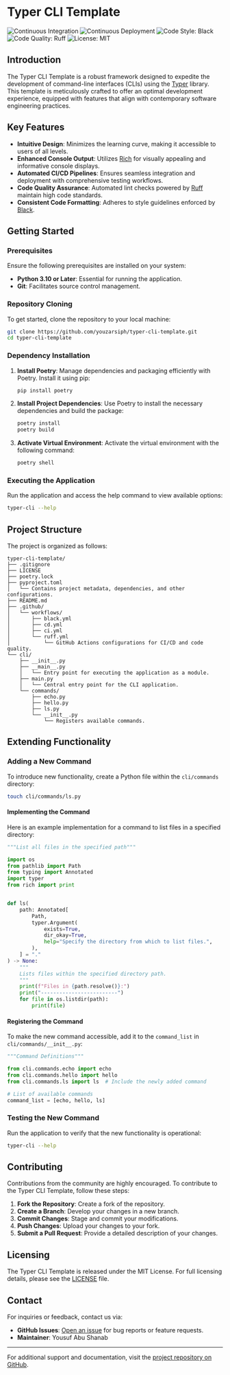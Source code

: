 # Typer CLI Template

![Continuous Integration](https://github.com/youzarsiph/typer-cli-template/actions/workflows/ci.yml/badge.svg)
![Continuous Deployment](https://github.com/youzarsiph/typer-cli-template/actions/workflows/cd.yml/badge.svg)
![Code Style: Black](https://github.com/youzarsiph/typer-cli-template/actions/workflows/black.yml/badge.svg)
![Code Quality: Ruff](https://github.com/youzarsiph/typer-cli-template/actions/workflows/ruff.yml/badge.svg)
![License: MIT](https://img.shields.io/badge/License-MIT-yellow.svg)

## Introduction

The Typer CLI Template is a robust framework designed to expedite the development of command-line interfaces (CLIs) using the [Typer](https://typer.tiangolo.com/) library. This template is meticulously crafted to offer an optimal development experience, equipped with features that align with contemporary software engineering practices.

## Key Features

- **Intuitive Design**: Minimizes the learning curve, making it accessible to users of all levels.
- **Enhanced Console Output**: Utilizes [Rich](https://rich.readthedocs.io/) for visually appealing and informative console displays.
- **Automated CI/CD Pipelines**: Ensures seamless integration and deployment with comprehensive testing workflows.
- **Code Quality Assurance**: Automated lint checks powered by [Ruff](https://ruff.rs/) maintain high code standards.
- **Consistent Code Formatting**: Adheres to style guidelines enforced by [Black](https://black.readthedocs.io/).

## Getting Started

### Prerequisites

Ensure the following prerequisites are installed on your system:

- **Python 3.10 or Later**: Essential for running the application.
- **Git**: Facilitates source control management.

### Repository Cloning

To get started, clone the repository to your local machine:

```bash
git clone https://github.com/youzarsiph/typer-cli-template.git
cd typer-cli-template
```

### Dependency Installation

1. **Install Poetry**: Manage dependencies and packaging efficiently with Poetry. Install it using pip:

   ```bash
   pip install poetry
   ```

2. **Install Project Dependencies**: Use Poetry to install the necessary dependencies and build the package:

   ```bash
   poetry install
   poetry build
   ```

3. **Activate Virtual Environment**: Activate the virtual environment with the following command:

   ```bash
   poetry shell
   ```

### Executing the Application

Run the application and access the help command to view available options:

```bash
typer-cli --help
```

## Project Structure

The project is organized as follows:

```plaintext
typer-cli-template/
├── .gitignore
├── LICENSE
├── poetry.lock
├── pyproject.toml
│   └── Contains project metadata, dependencies, and other configurations.
├── README.md
├── .github/
│   └── workflows/
│       ├── black.yml
│       ├── cd.yml
│       ├── ci.yml
│       └── ruff.yml
│           └── GitHub Actions configurations for CI/CD and code quality.
└── cli/
    ├── __init__.py
    ├── __main__.py
    │   └── Entry point for executing the application as a module.
    ├── main.py
    │   └── Central entry point for the CLI application.
    └── commands/
        ├── echo.py
        ├── hello.py
        ├── ls.py
        └── __init__.py
            └── Registers available commands.
```

## Extending Functionality

### Adding a New Command

To introduce new functionality, create a Python file within the `cli/commands` directory:

```bash
touch cli/commands/ls.py
```

#### Implementing the Command

Here is an example implementation for a command to list files in a specified directory:

```python
"""List all files in the specified path"""

import os
from pathlib import Path
from typing import Annotated
import typer
from rich import print


def ls(
    path: Annotated[
        Path,
        typer.Argument(
            exists=True,
            dir_okay=True,
            help="Specify the directory from which to list files.",
        ),
    ] = "."
) -> None:
    """
    Lists files within the specified directory path.
    """
    print(f"Files in {path.resolve()}:")
    print("-------------------------")
    for file in os.listdir(path):
        print(file)
```

#### Registering the Command

To make the new command accessible, add it to the `command_list` in `cli/commands/__init__.py`:

```python
"""Command Definitions"""

from cli.commands.echo import echo
from cli.commands.hello import hello
from cli.commands.ls import ls  # Include the newly added command

# List of available commands
command_list = [echo, hello, ls]
```

### Testing the New Command

Run the application to verify that the new functionality is operational:

```bash
typer-cli --help
```

## Contributing

Contributions from the community are highly encouraged. To contribute to the Typer CLI Template, follow these steps:

1. **Fork the Repository**: Create a fork of the repository.
2. **Create a Branch**: Develop your changes in a new branch.
3. **Commit Changes**: Stage and commit your modifications.
4. **Push Changes**: Upload your changes to your fork.
5. **Submit a Pull Request**: Provide a detailed description of your changes.

## Licensing

The Typer CLI Template is released under the MIT License. For full licensing details, please see the [LICENSE](LICENSE) file.

## Contact

For inquiries or feedback, contact us via:

- **GitHub Issues**: [Open an issue](https://github.com/youzarsiph/typer-cli-template/issues) for bug reports or feature requests.
- **Maintainer**: Yousuf Abu Shanab

---

For additional support and documentation, visit the [project repository on GitHub](https://github.com/youzarsiph/typer-cli-template).
